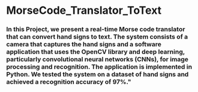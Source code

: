# MorseCode_Translator_ToText
<h3>
  In this Project, we present a real-time Morse code translator that can convert hand signs to text. The system consists of a camera that captures the hand signs and a software application that uses the OpenCV library and deep learning, particularly convolutional neural networks (CNNs), for image processing and recognition. The application is implemented in Python. We tested the system on a dataset of hand signs and achieved a recognition accuracy of 97%."
</h3>
